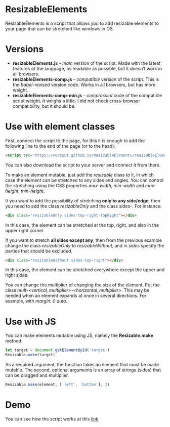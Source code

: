 # ResizableElements
ResizableElements is a script that allows you to add resizable elements to your page that can be stretched like windows in OS.

# Versions
* __resizableElements.js__ - _main_ version of the script. Made with the latest features of the language, as readable as possible, but it doesn’t work in all browsers.
* __resizableElements-сomp.js__ - _compatible_ version of the script. This is the _babel_-revised version code. Works in all browsers, but has more weight.
* __resizableElements-comp-min.js__ - _compressed_ code of the compatible script weight. It weighs a little. I did not check cross-browser compatibility, but it should be.

# Use with element classes
First, connect the script to the page, for this it is enough to add the following line to the end of the page (or to the head):
```html
<script src="https://verzsut.github.io/ResizableElements/resizableElements.js"></script>
```
You can also download the script to your server and connect it from there.

To make an element mutable, just add the _resizable_ class to it, in which case the element can be stretched to any sides and angles. You can control the stretching using the CSS properties _max-width_, _min-width_ and _max-height_, _min-height_.

If you want to add the possibility of stretching __only to any side/edge__, then you need to add the class _resizableOnly_ and the class _sides-<list of parties>_. For instance:
```html
<div class="resizableOnly sides-top-right-topRight"></div>
```
In this case, the element can be stretched at the top, right, and also in the upper right corner.

If you want to stretch __all sides except any__, then from the previous example change the class _resizableOnly_ to _resizableWithout_, and in _sides_ specify the parties that should be excluded.
```html
<div class="resizableWithout sides-top-right"></div>
```
In this case, the element can be stretched everywhere except the upper and right sides.

You can change the multiplier of changing the size of the element. Put the class _mult-<vertical_multiplier>-<horizontal_multiplier>_. This may be needed when an element expands at once in several directions. For example, with _margin: 0 auto_.

# Use with JS
You can make elements mutable using JS, namely the __Resizable.make__ method:
```js
let target = document.getElementById('target')
Resizable.make(target)
```
As a required argument, the function takes an element that must be made mutable. The second, optional arguments is an array of strings (sides) that can be dragged and multiplier.
```js
Resizable.make(element, ['left', 'bottom'], 2)
```

# Demo
You can see how the script works at this [link](https://codepen.io/VerZsuT/pen/YzyVgEW)
